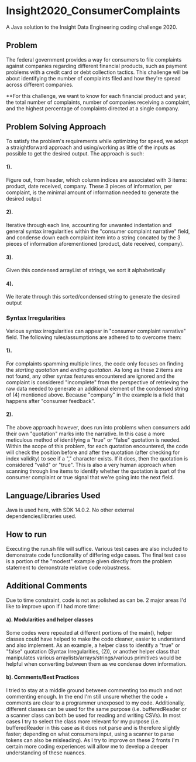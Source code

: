 # Insight2020_ConsumerComplaints
A Java solution to the Insight Data Engineering coding challenge 2020. 

## Problem
The federal government provides a way for consumers to file complaints against companies regarding different financial products, such as payment problems with a credit card or debt collection tactics. This challenge will be about identifying the number of complaints filed and how they're spread across different companies. 

**For this challenge, we want to know for each financial product and year, the total number of complaints, number of companies receiving a complaint, and the highest percentage of complaints directed at a single company.

## Problem Solving Approach
To satisfy the problem's requirements while optimizing for speed, we adopt a straightforward approach and using/working as little of the inputs as possible to get the desired output. The approach is such:
#### 1). 
Figure out, from header, which column indices are associated with 3 items: product, date received, company. These 3 pieces of information, per complaint, is the minimal amount of information needed to generate the desired output
#### 2). 
Iterative through each line, accounting for unwanted indentation and general syntax irregularities within the "consumer complaint narrative" field, and condense down each complaint item into a string concated by the 3 pieces of information aforementioned (product, date received, company).
#### 3). 
Given this condensed arrayList of strings, we sort it alphabetically
#### 4). 
We iterate through this sorted/condensed string to generate the desired output
### Syntax Irregularities
Various syntax irregularities can appear in "consumer complaint narrative" field. The following rules/assumptions are adhered to to overcome them:
#### 1). 
For complaints spamming multiple lines, the code only focuses on finding the *starting quotation* and *ending quotation*. As long as these 2 items are not found, any other syntax features encountered are ignored and the complaint is considered "incomplete" from the perspective of retrieving the raw data needed to generate an additional element of the condensed string of (4) mentioned above. Because "company" in the example is a field that happens after "consumer feedback".
#### 2). 
The above approach however, does run into problems when consumers add their own "quotation" marks into the narrative. In this case a more meticulous method of identifying a "true" or "false" quotation is needed. Within the scope of this problem, for each quotation encountered, the code will check the position before and after the quotation (after checking for index validity) to see if a "," character exists. If it does, then the quotation is considered "valid" or "true". This is also a very human approach when scanning through line items to identify whether the quotation is part of the consumer complaint or true signal that we're going into the next field.


## Language/Libraries Used
Java is used here, with SDK 14.0.2. No other external dependencies/libraries used.

## How to run
Executing the run.sh file will suffice. Various test cases are also included to demonstrate code functionality of differing edge cases. The final test case is a portion of the "modest" example given directly from the problem statement to demonstrate relative code robustness.

## Additional Comments
Due to time constraint, code is not as polished as can be. 2 major areas I'd like to improve upon if I had more time:
#### a). Modularities and helper classes
Some codes were repeated at different portions of the main(), helper classes could have helped to make the code cleaner, easier to understand and also implement. As an example, a helper class to identify a "true" or "false" quotation (Syntax Irregularities, (2)), or another helper class that manipulates various arraylists/arrays/strings/various primitives would be helpful when converting between them as we condense down information.
#### b). Comments/Best Practices
I tried to stay at a middle ground between commenting too much and not commenting enough. In the end I'm still unsure whether the code + comments are clear to a programmer unexposed to my code. Additionally, different classes can be used for the same purpose (i.e. bufferedReader or a scanner class can both be used for reading and writing CSVs). In most cases I try to select the class more relevant for my purpose (i.e. bufferedReader in this case as it does not parse and is therefore slightly faster; depending on what consumers input, using a scanner to parse tokens can also be misleading). As I try to improve on these 2 fronts I'm certain more coding experiences will allow me to develop a deeper understanding of these nuances.
